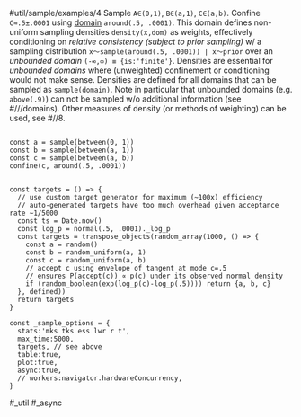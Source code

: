 #util/sample/examples/4 Sample `A∈(0,1)`, `B∈(a,1)`, `C∈(a,b)`. Confine `C≈.5±.0001` using [domain](#///domains) `around(.5, .0001)`. This domain defines non-uniform sampling densities `density(x,dom)` as weights, effectively conditioning on _relative consistency (subject to prior sampling)_ w/ a sampling distribution `x～sample(around(.5, .0001)) | x～prior` over an _unbounded domain_ `(-∞,∞) ≡ {is:'finite'}`. Densities are essential for _unbounded domains_ where (unweighted) confinement or conditioning would not make sense. Densities are defined for all domains that can be sampled as `sample(domain)`. Note in particular that unbounded domains (e.g. `above(.9)`) can not be sampled w/o additional information (see #///domains). Other measures of density (or methods of weighting) can be used, see #//8.
```js:js_input

const a = sample(between(0, 1))
const b = sample(between(a, 1))
const c = sample(between(a, b))
confine(c, around(.5, .0001))

```
```js:js_removed

const targets = () => {
  // use custom target generator for maximum (~100x) efficiency
  // auto-generated targets have too much overhead given acceptance rate ~1/5000
  const ts = Date.now()
  const log_p = normal(.5, .0001)._log_p
  const targets = transpose_objects(random_array(1000, () => {
    const a = random()
    const b = random_uniform(a, 1)
    const c = random_uniform(a, b)
    // accept c using envelope of tangent at mode c=.5
    // ensures P(accept(c)) ∝ p(c) under its observed normal density
    if (random_boolean(exp(log_p(c)-log_p(.5)))) return {a, b, c}
  }, defined))
  return targets
}

const _sample_options = {
  stats:'mks tks ess lwr r t',
  max_time:5000,
  targets, // see above
  table:true,
  plot:true,
  async:true,
  // workers:navigator.hardwareConcurrency,
}

```
#_util #_async